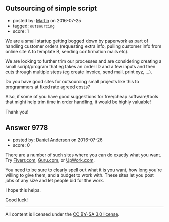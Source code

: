 ## Outsourcing of simple script

- posted by: [Martin](https://stackexchange.com/users/5522187/martin) on 2016-07-25
- tagged: `outsourcing`
- score: 1

<p>We are a small startup getting bogged down by paperwork as part of handling customer orders (requesting extra info, pulling customer info from online site A to template B, sending confirmation mails etc).</p>

<p>We are looking to further trim our processes and are considering creating a small script/program that eg takes an order ID and a few inputs and then cuts through multiple steps (eg create invoice, send mail, print xyz, ...).</p>

<p>Do you have good sites for outsourcing small projects like this to programmers at fixed rate agreed costs?</p>

<p>Also, if some of you have good suggestions for free/cheap software/tools that might help trim time in order handling, it would be highly valuable!</p>

<p>Thank you!</p>



## Answer 9778

- posted by: [Daniel Anderson](https://stackexchange.com/users/8398759/daniel-anderson) on 2016-07-26
- score: 0

<p>There are a number of such sites where you can do exactly what you want.  Try <a href="http://www.fiverr.com" rel="nofollow">Fiverr.com</a>, <a href="http://www.guru.com" rel="nofollow">Guru.com</a>, or <a href="http://www.upwork.com" rel="nofollow">UpWork.com</a>.</p>

<p>You need to be sure to clearly spell out what it is you want, how long you're willing to give them, and a budget to work with.  These sites let you post jobs of any size and let people bid for the work.</p>

<p>I hope this helps.</p>

<p>Good luck!</p>




---

All content is licensed under the [CC BY-SA 3.0 license](https://creativecommons.org/licenses/by-sa/3.0/).
